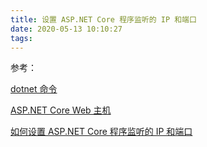 ```yaml
---
title: 设置 ASP.NET Core 程序监听的 IP 和端口
date: 2020-05-13 10:10:27
tags:
---
```





参考：

[dotnet 命令](https://docs.microsoft.com/zh-cn/dotnet/core/tools/dotnet)

[ASP.NET Core Web 主机](https://docs.microsoft.com/zh-cn/aspnet/core/fundamentals/host/web-host?view=aspnetcore-3.1)

[如何设置 ASP.NET Core 程序监听的 IP 和端口](https://blog.walterlv.com/post/configure-urls-and-port-for-asp-dotnet.html)
